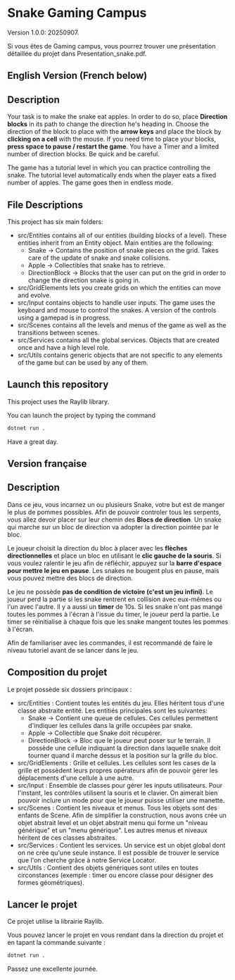 # Snake Gaming Campus

Version 1.0.0: 20250907.

Si vous êtes de Gaming campus, vous pourrez trouver une présentation détaillée du projet dans Presentation_snake.pdf.

English Version (French below)
---

## Description

Your task is to make the snake eat apples. In order to do so, place **Direction blocks** in its path to change the direction he's heading in. Choose the direction of the block to place with the **arrow keys** and place the block by **clicking on a cell** with the mouse. If you need time to place your blocks, **press space to pause / restart the game**. You have a Timer and a limited number of direction blocks. Be quick and be careful.

The game has a tutorial level in which you can practice controlling the snake. The tutorial level automatically ends when the player eats a fixed number of apples. The game goes then in endless mode.

## File Descriptions

This project has six main folders:
- src/Entities contains all of our entities (building blocks of a level). These entities inherit from an Entity object. Main entities are the following:
    - Snake -> Contains the position of snake pieces on the grid. Takes care of the update of snake and snake collisions.
    - Apple -> Collectibles that snake has to retrieve.
    - DirectionBlock -> Blocks that the user can put on the grid in order to change the direction snake is going in.
- src/GridElements lets you create grids on which the entities can move and evolve.
- src/Input contains objects to handle user inputs. The game uses the keyboard and mouse to control the snakes. A version of the controls using a gamepad is in progress.
- src/Scenes contains all the levels and menus of the game as well as the transitions between scenes.
- src/Services contains all the global services. Objects that are created once and have a high level role.
- src/Utils contains generic objects that are not specific to any elements of the game but can be used by any of them.

## Launch this repository

This project uses the Raylib library.

You can launch the project by typing the command
```bash
dotnet run .
```

Have a great day.


Version française
---

## Description

Dans ce jeu, vous incarnez un ou plusieurs Snake, votre but est de manger le plus de pommes possibles. Afin de pouvoir controler tous les serpents, vous allez devoir placer sur leur chemin des **Blocs de direction**. Un snake qui marche sur un bloc de direction va adopter la direction pointée par le bloc.

Le joueur choisit la direction du bloc à placer avec les **flèches directionnelles** et place un bloc en utilisant le **clic gauche de la souris**. Si vous voulez ralentir le jeu afin de réfléchir, appuyez sur la **barre d'espace pour mettre le jeu en pause**. Les snakes ne bougent plus en pause, mais vous pouvez mettre des blocs de direction.

Le jeu ne possède **pas de condition de victoire (c'est un jeu infini)**. Le joueur perd la partie si les snake rentrent en collision avec eux-mêmes ou l'un avec l'autre. Il y a aussi un **timer** de 10s. Si les snake n'ont pas mangé toutes les pommes à l'écran à l'issue du timer, le joueur perd la partie. Le timer se réinitialise à chaque fois que les snake mangent toutes les pommes à l'écran.

Afin de familiariser avec les commandes, il est recommandé de faire le niveau tutoriel avant de se lancer dans le jeu.

## Composition du projet

Le projet possède six dossiers principaux :
- src/Entities : Contient toutes les entités du jeu. Elles héritent tous d'une classe abstraite entité. Les entitiés principales sont les suivantes:
    - Snake -> Contient une queue de cellules. Ces cellules permettent d'indiquer les cellules dans la grille occupées par snake.
    - Apple -> Collectible que Snake doit récupérer.
    - DirectionBlock -> Bloc que le joueur peut poser sur le terrain. Il possède une cellule indiquant la direction dans laquelle snake doit tourner quand il marche dessus et la position sur la grille du bloc.
- src/GridElements : Grille et cellules. Les cellules sont les cases de la grille et possèdent leurs propres opérateurs afin de pouvoir gérer les déplacements d'une cellule à une autre.
- src/Input : Ensemble de classes pour gérer les inputs utilisateurs. Pour l'instant, les contrôles utilisent la souris et le clavier. On aimerait bien pouvoir inclure un mode pour que le joueur puisse utiliser une manette.
- src/Scenes : Contient les niveaux et menus. Tous les objets sont des enfants de Scene. Afin de simplifier la construction, nous avons crée un objet abstrait level et un objet abstrait menu qui forme un "niveau générique" et un "menu générique". Les autres menus et niveaux héritent de ces classes abstraites.
- src/Services : Contient les services. Un service est un objet global dont on ne crée qu'une seule instance. Il est possible de trouver le service que l'on cherche grâce à notre Service Locator.
- src/Utils : Contient des objets génériques sont utiles en toutes circonstances (exemple : timer ou encore classe pour désigner des formes géométriques).

## Lancer le projet

Ce projet utilise la librairie Raylib.

Vous pouvez lancer le projet en vous rendant dans la direction du projet et en tapant la commande suivante :
```bash
dotnet run .
```

Passez une excellente journée.
